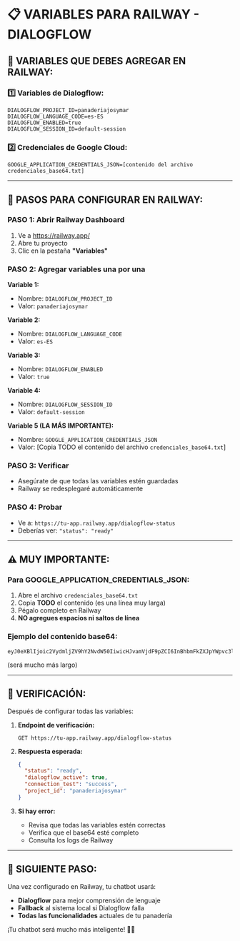 # 📋 VARIABLES PARA RAILWAY - DIALOGFLOW

## 🔧 VARIABLES QUE DEBES AGREGAR EN RAILWAY:

### 1️⃣ **Variables de Dialogflow:**
```
DIALOGFLOW_PROJECT_ID=panaderiajosymar
DIALOGFLOW_LANGUAGE_CODE=es-ES
DIALOGFLOW_ENABLED=true
DIALOGFLOW_SESSION_ID=default-session
```

### 2️⃣ **Credenciales de Google Cloud:**
```
GOOGLE_APPLICATION_CREDENTIALS_JSON=[contenido del archivo credenciales_base64.txt]
```

---

## 🚀 **PASOS PARA CONFIGURAR EN RAILWAY:**

### **PASO 1: Abrir Railway Dashboard**
1. Ve a https://railway.app/
2. Abre tu proyecto
3. Clic en la pestaña **"Variables"**

### **PASO 2: Agregar variables una por una**

**Variable 1:**
- Nombre: `DIALOGFLOW_PROJECT_ID`
- Valor: `panaderiajosymar`

**Variable 2:**
- Nombre: `DIALOGFLOW_LANGUAGE_CODE`
- Valor: `es-ES`

**Variable 3:**
- Nombre: `DIALOGFLOW_ENABLED`
- Valor: `true`

**Variable 4:**
- Nombre: `DIALOGFLOW_SESSION_ID`
- Valor: `default-session`

**Variable 5 (LA MÁS IMPORTANTE):**
- Nombre: `GOOGLE_APPLICATION_CREDENTIALS_JSON`
- Valor: [Copia TODO el contenido del archivo `credenciales_base64.txt`]

### **PASO 3: Verificar**
- Asegúrate de que todas las variables estén guardadas
- Railway se redesplegaré automáticamente

### **PASO 4: Probar**
- Ve a: `https://tu-app.railway.app/dialogflow-status`
- Deberías ver: `"status": "ready"`

---

## ⚠️ **MUY IMPORTANTE:**

### **Para GOOGLE_APPLICATION_CREDENTIALS_JSON:**
1. Abre el archivo `credenciales_base64.txt`
2. Copia **TODO** el contenido (es una línea muy larga)
3. Pégalo completo en Railway
4. **NO agregues espacios ni saltos de línea**

### **Ejemplo del contenido base64:**
```
eyJ0eXBlIjoic2VydmljZV9hY2NvdW50IiwicHJvamVjdF9pZCI6InBhbmFkZXJpYWpvc3ltYXIiLCJwcml2YXR...
```
(será mucho más largo)

---

## 🧪 **VERIFICACIÓN:**

Después de configurar todas las variables:

1. **Endpoint de verificación:**
   ```
   GET https://tu-app.railway.app/dialogflow-status
   ```

2. **Respuesta esperada:**
   ```json
   {
     "status": "ready",
     "dialogflow_active": true,
     "connection_test": "success",
     "project_id": "panaderiajosymar"
   }
   ```

3. **Si hay error:**
   - Revisa que todas las variables estén correctas
   - Verifica que el base64 esté completo
   - Consulta los logs de Railway

---

## 🎯 **SIGUIENTE PASO:**

Una vez configurado en Railway, tu chatbot usará:
- **Dialogflow** para mejor comprensión de lenguaje
- **Fallback** al sistema local si Dialogflow falla
- **Todas las funcionalidades** actuales de tu panadería

¡Tu chatbot será mucho más inteligente! 🧠🥖
